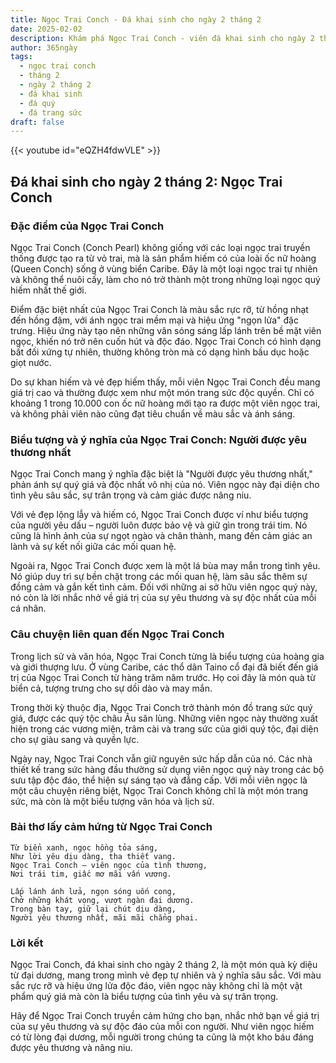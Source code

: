 ```yaml
---
title: Ngọc Trai Conch - Đá khai sinh cho ngày 2 tháng 2
date: 2025-02-02
description: Khám phá Ngọc Trai Conch - viên đá khai sinh cho ngày 2 tháng 2, biểu tượng của Người được yêu thương nhất. Cùng tìm hiểu ý nghĩa sâu sắc của viên đá độc đáo này.
author: 365ngày
tags:
  - ngọc trai conch
  - tháng 2
  - ngày 2 tháng 2
  - đá khai sinh
  - đá quý
  - đá trang sức
draft: false
---
```


{{< youtube id="eQZH4fdwVLE" >}}


## Đá khai sinh cho ngày 2 tháng 2: Ngọc Trai Conch

### Đặc điểm của Ngọc Trai Conch

Ngọc Trai Conch (Conch Pearl) không giống với các loại ngọc trai truyền thống được tạo ra từ vỏ trai, mà là sản phẩm hiếm có của loài ốc nữ hoàng (Queen Conch) sống ở vùng biển Caribe. Đây là một loại ngọc trai tự nhiên và không thể nuôi cấy, làm cho nó trở thành một trong những loại ngọc quý hiếm nhất thế giới.

Điểm đặc biệt nhất của Ngọc Trai Conch là màu sắc rực rỡ, từ hồng nhạt đến hồng đậm, với ánh ngọc trai mềm mại và hiệu ứng "ngọn lửa" đặc trưng. Hiệu ứng này tạo nên những vân sóng sáng lấp lánh trên bề mặt viên ngọc, khiến nó trở nên cuốn hút và độc đáo. Ngọc Trai Conch có hình dạng bất đối xứng tự nhiên, thường không tròn mà có dạng hình bầu dục hoặc giọt nước.

Do sự khan hiếm và vẻ đẹp hiếm thấy, mỗi viên Ngọc Trai Conch đều mang giá trị cao và thường được xem như một món trang sức độc quyền. Chỉ có khoảng 1 trong 10.000 con ốc nữ hoàng mới tạo ra được một viên ngọc trai, và không phải viên nào cũng đạt tiêu chuẩn về màu sắc và ánh sáng.

### Biểu tượng và ý nghĩa của Ngọc Trai Conch: Người được yêu thương nhất

Ngọc Trai Conch mang ý nghĩa đặc biệt là "Người được yêu thương nhất," phản ánh sự quý giá và độc nhất vô nhị của nó. Viên ngọc này đại diện cho tình yêu sâu sắc, sự trân trọng và cảm giác được nâng niu.

Với vẻ đẹp lộng lẫy và hiếm có, Ngọc Trai Conch được ví như biểu tượng của người yêu dấu – người luôn được bảo vệ và giữ gìn trong trái tim. Nó cũng là hình ảnh của sự ngọt ngào và chân thành, mang đến cảm giác an lành và sự kết nối giữa các mối quan hệ.

Ngoài ra, Ngọc Trai Conch được xem là một lá bùa may mắn trong tình yêu. Nó giúp duy trì sự bền chặt trong các mối quan hệ, làm sâu sắc thêm sự đồng cảm và gắn kết tình cảm. Đối với những ai sở hữu viên ngọc quý này, nó còn là lời nhắc nhở về giá trị của sự yêu thương và sự độc nhất của mỗi cá nhân.

### Câu chuyện liên quan đến Ngọc Trai Conch

Trong lịch sử và văn hóa, Ngọc Trai Conch từng là biểu tượng của hoàng gia và giới thượng lưu. Ở vùng Caribe, các thổ dân Taino cổ đại đã biết đến giá trị của Ngọc Trai Conch từ hàng trăm năm trước. Họ coi đây là món quà từ biển cả, tượng trưng cho sự dồi dào và may mắn.

Trong thời kỳ thuộc địa, Ngọc Trai Conch trở thành món đồ trang sức quý giá, được các quý tộc châu Âu săn lùng. Những viên ngọc này thường xuất hiện trong các vương miện, trâm cài và trang sức của giới quý tộc, đại diện cho sự giàu sang và quyền lực.

Ngày nay, Ngọc Trai Conch vẫn giữ nguyên sức hấp dẫn của nó. Các nhà thiết kế trang sức hàng đầu thường sử dụng viên ngọc quý này trong các bộ sưu tập độc đáo, thể hiện sự sáng tạo và đẳng cấp. Với mỗi viên ngọc là một câu chuyện riêng biệt, Ngọc Trai Conch không chỉ là một món trang sức, mà còn là một biểu tượng văn hóa và lịch sử.

### Bài thơ lấy cảm hứng từ Ngọc Trai Conch

```
Từ biển xanh, ngọc hồng tỏa sáng,  
Như lời yêu dịu dàng, tha thiết vang.  
Ngọc Trai Conch – viên ngọc của tình thương,  
Nơi trái tim, giấc mơ mãi vấn vương.  

Lấp lánh ánh lửa, ngọn sóng uốn cong,  
Chở những khát vọng, vượt ngàn đại dương.  
Trong bàn tay, giữ lại chút dịu dàng,  
Người yêu thương nhất, mãi mãi chẳng phai.  
```

### Lời kết

Ngọc Trai Conch, đá khai sinh cho ngày 2 tháng 2, là một món quà kỳ diệu từ đại dương, mang trong mình vẻ đẹp tự nhiên và ý nghĩa sâu sắc. Với màu sắc rực rỡ và hiệu ứng lửa độc đáo, viên ngọc này không chỉ là một vật phẩm quý giá mà còn là biểu tượng của tình yêu và sự trân trọng.

Hãy để Ngọc Trai Conch truyền cảm hứng cho bạn, nhắc nhở bạn về giá trị của sự yêu thương và sự độc đáo của mỗi con người. Như viên ngọc hiếm có từ lòng đại dương, mỗi người trong chúng ta cũng là một kho báu đáng được yêu thương và nâng niu.